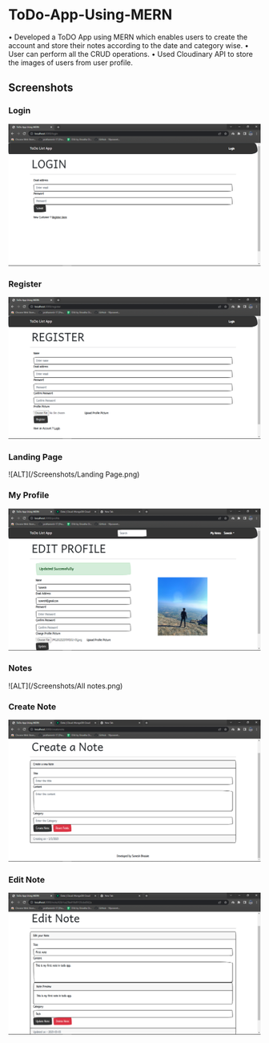 # ToDo-App-Using-MERN
•	Developed a ToDO App using MERN which enables users to create the account and store their notes according to the date and category wise.
•	User can perform all the CRUD operations.
•	Used Cloudinary API to store the images of users from user profile.

## Screenshots

### Login 
![ALT](/Screenshots/Login.png)

### Register 
![ALT](/Screenshots/Register.png)

### Landing Page
![ALT](/Screenshots/Landing Page.png)

### My Profile 
![ALT](/Screenshots/Profile.png)

### Notes 
![ALT](/Screenshots/All notes.png)

### Create Note
![ALT](/Screenshots/Createnote.png)

### Edit Note
![ALT](/Screenshots/Editnote.png)
